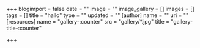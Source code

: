 +++
blogimport = false
date = ""
image = ""
image_gallery = []
images = []
tags = []
title = "hallo"
type = ""
updated = ""
[author]
name = ""
uri = ""
[resources]
name = "gallery-:counter"
src = "gallery/*.jpg"
title = "gallery-title-:counter"

+++
